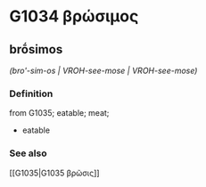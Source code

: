# G1034 βρώσιμος

## brṓsimos

_(bro'-sim-os | VROH-see-mose | VROH-see-mose)_

### Definition

from G1035; eatable; meat; 

- eatable

### See also

[[G1035|G1035 βρῶσις]]
